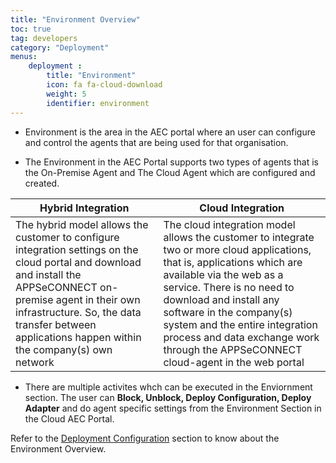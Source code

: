 ```yaml
---
title: "Environment Overview"
toc: true
tag: developers
category: "Deployment"
menus: 
    deployment :
        title: "Environment"
        icon: fa fa-cloud-download
        weight: 5
        identifier: environment
---
```



* Environment is the area in the AEC portal where an user can configure and control the agents that are being used for that organisation. 

* The Environment  in the AEC Portal supports two types of agents that is the On-Premise Agent
and The Cloud Agent which are configured and created. 

|Hybrid Integration|Cloud Integration|
|---|---|
|The hybrid model allows the customer to configure integration settings on the cloud portal and download and install the APPSeCONNECT on-premise agent in their own infrastructure. So, the data transfer between applications happen within the company(s) own network|The cloud integration model allows the customer to integrate two or more cloud applications, that is, applications which are available via the web as a service. There is no need to download and install any software in the company(s) system and the entire integration process and data exchange work through the APPSeCONNECT cloud-agent in the web portal|


* There are multiple activites whch can be executed in the Enviornment section.  The user can **Block, Unblock, Deploy Configuration, 
  Deploy Adapter** and do agent specific settings from the Environment Section in the Cloud AEC Portal.

Refer to the [Deployment Configuration](/deployment/Deployment-Configuration/) section to know about the Environment Overview.